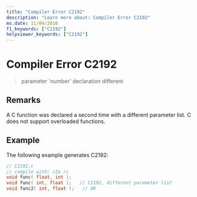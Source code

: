 ```yaml
---
title: "Compiler Error C2192"
description: "Learn more about: Compiler Error C2192"
ms.date: 11/04/2016
f1_keywords: ["C2192"]
helpviewer_keywords: ["C2192"]
---
```

# Compiler Error C2192

> parameter 'number' declaration different

## Remarks

A C function was declared a second time with a different parameter list. C does not support overloaded functions.

## Example

The following example generates C2192:

```c
// C2192.c
// compile with: /Za /c
void func( float, int );
void func( int, float );   // C2192, different parameter list
void func2( int, float );   // OK
```
